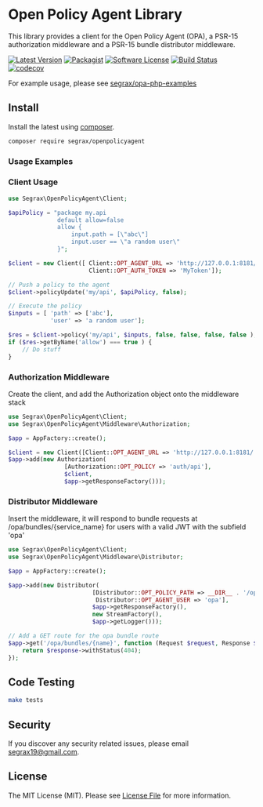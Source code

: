 # Open Policy Agent Library

This library provides a client for the Open Policy Agent (OPA), a PSR-15 authorization middleware and a PSR-15 bundle distributor middleware.

[![Latest Version](https://img.shields.io/packagist/v/segrax/open-policy-agent)](https://packagist.org/packages/segrax/open-policy-agent)
[![Packagist](https://img.shields.io/packagist/dm/segrax/open-policy-agent)](https://packagist.org/packages/segrax/open-policy-agent)
[![Software License](https://img.shields.io/badge/license-MIT-brightgreen.svg)](LICENSE.md)
[![Build Status](https://api.travis-ci.com/segrax/openpolicyagent.svg)](https://travis-ci.com/segrax/openpolicyagent)
[![codecov](https://codecov.io/gh/segrax/openpolicyagent/branch/master/graph/badge.svg)](https://codecov.io/gh/segrax/openpolicyagent)

For example usage, please see [segrax/opa-php-examples](https://github.com/segrax/opa-php-examples)

## Install
Install the latest using [composer](https://getcomposer.org/).
``` bash
composer require segrax/openpolicyagent
```

### Usage Examples

### Client Usage
```php
use Segrax\OpenPolicyAgent\Client;

$apiPolicy = "package my.api
              default allow=false
              allow {
                  input.path = [\"abc\"]
                  input.user == \"a random user\"
              }";

$client = new Client([ Client::OPT_AGENT_URL => 'http://127.0.0.1:8181/',
                       Client::OPT_AUTH_TOKEN => 'MyToken']);

// Push a policy to the agent
$client->policyUpdate('my/api', $apiPolicy, false);

// Execute the policy
$inputs = [ 'path' => ['abc'],
            'user' => 'a random user'];

$res = $client->policy('my/api', $inputs, false, false, false, false );
if ($res->getByName('allow') === true ) {
    // Do stuff
}
```

### Authorization Middleware
Create the client, and add the Authorization object onto the middleware stack
```php
use Segrax\OpenPolicyAgent\Client;
use Segrax\OpenPolicyAgent\Middleware\Authorization;

$app = AppFactory::create();

$client = new Client([Client::OPT_AGENT_URL => 'http://127.0.0.1:8181/']);
$app->add(new Authorization(
                [Authorization::OPT_POLICY => 'auth/api'],
                $client,
                $app->getResponseFactory()));

```

### Distributor Middleware
Insert the middleware, it will respond to bundle requests at /opa/bundles/{service_name} for users with a valid JWT with the subfield 'opa'

```php
use Segrax\OpenPolicyAgent\Client;
use Segrax\OpenPolicyAgent\Middleware\Distributor;

$app = AppFactory::create();

$app->add(new Distributor(
                        [Distributor::OPT_POLICY_PATH => __DIR__ . '/opa',
                         Distributor::OPT_AGENT_USER => 'opa'],
                        $app->getResponseFactory(),
                        new StreamFactory(),
                        $app->getLogger()));

// Add a GET route for the opa bundle route
$app->get('/opa/bundles/{name}', function (Request $request, Response $response, array $args) {
    return $response->withStatus(404);
});

```

## Code Testing
``` bash
make tests
```

## Security

If you discover any security related issues, please email [segrax19@gmail.com](mailto:segrax19@gmail.com).

## License

The MIT License (MIT). Please see [License File](LICENSE.txt) for more information.
